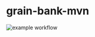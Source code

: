 # grain-bank-mvn
![example workflow](https://github.com/allsuitablenamesarealreadytaken/grain-bank-nvm/actions/workflows/ci.yml/badge.svg)
